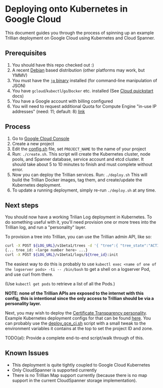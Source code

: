 Deploying onto Kubernetes in Google Cloud
=========================================

This document guides you through the process of spinning up an example Trillian
deployment on Google Cloud using Kubernetes and Cloud Spanner.

Prerequisites
-------------

1. You should have this repo checked out :)
1. A recent [Debian](https://debian.org) based distribution (other platforms
   may work, but YMMV)
1. You must have the [`jq` binary](https://packages.debian.org/stretch/jq)
   installed (for command-line manipulation of JSON)
1. You have `gcloud`/`kubectl`/`go`/`Docker` etc. installed (See
   [Cloud quickstart](https://cloud.google.com/kubernetes-engine/docs/quickstart)
   docs)
1. You have a Google account with billing configured
1. You will need to request additional Quota for Compute Engine "in-use IP addresses" (need: 11; default: 8) [link](https://console.cloud.google.com/iam-admin/quotas?service=compute.googleapis.com&metric=In-use%20IP%20addresses)

Process
-------
1. Go to [Google Cloud Console](https://console.cloud.google.com)
1. Create a new project
1. Edit the [config.sh](config.sh) file, set `PROJECT_NAME` to the name of your
   project
1. Run: `./create.sh`.
   This script will create the Kubernetes cluster, node pools, and Spanner
   database, service account and etcd cluster.
   It should take about 5 to 10 minutes to finish and must complete without
   error.
1. Now you can deploy the Trillian services.
   Run: `./deploy.sh`
   This will build the Trillian Docker images, tag them, and create/update the
   Kubernetes deployment.
1. To update a running deployment, simply re-run `./deploy.sh` at any time.

Next steps
----------
You should now have a working Trilian Log deployment in Kubernetes.
To do something useful with it, you'll need provision one or more trees into
the Trillian log, and run a "personality" layer.

To provision a tree into Trillian, you can use the Trillian admin API, like so:

```bash
curl -X POST ${LOG_URL}/v1beta1/trees -d '{ "tree":{ "tree_state":"ACTIVE", "tree_type":"LOG", "hash_strategy":"RFC6962_SHA256", "signature_algorithm":"ECDSA", "max_root_duration":"0", "hash_algorithm":"SHA256" }, "key_spec":{ "ecdsa_params":{ "curve":"P256" } } }'
{... tree_id: <large number here> ...}
curl -X POST ${LOG_URL}/v1beta1/logs/${tree_id}:init

```

The easiest way to do this is probably to use `kubectl exec <name of one of the logserver pods> -ti -- /bin/bash` to get a shell on a logserver Pod, and use curl from there.

(Use `kubectl get pods` to retrieve a list of all the Pods.)

**NOTE: none of the Trillian APIs are exposed to the internet with this config,
this is intentional since the only access to Trillian should be via a
personality layer.**

Next, you may wish to deploy the [Certificate Transparency personality](https://github.com/google/certificate-transparency-go/tree/master/trillian).
Example Kubernetes deployment configs for that can be found [here](https://github.com/google/certificate-transparency-go/tree/master/trillian/examples/deployment/kubernetes).
You can probably use the [deploy_gce_ci.sh](https://github.com/google/certificate-transparency-go/blob/master/scripts/deploy_gce_ci.sh)
script with a small tweak to the environment variables it contains at the top
to set the project ID and zone.

TODO(al): Provide a complete end-to-end script/walk through of this.


Known Issues
------------
- This deployment is quite tightly coupled to Google Cloud Kubernetes
- Only CloudSpanner is supported currently
- There is no Trillian Map support currently (because there is no map support
  in the current CloudSpanner storage implementation).
